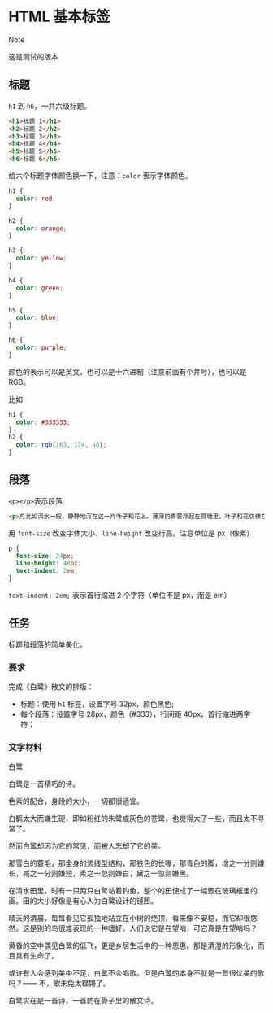 # HTML 基本标签

> [!NOTE]
> 这是测试的版本


## 标题

`h1` 到 `h6`，一共六级标题。

```html
<h1>标题 1</h1>
<h2>标题 2</h2>
<h3>标题 3</h3>
<h4>标题 4</h4>
<h5>标题 5</h5>
<h6>标题 6</h6>
```

给六个标题字体颜色换一下，注意：`color` 表示字体颜色。

```css
h1 {
  color: red;
}

h2 {
  color: orange;
}

h3 {
  color: yellow;
}

h4 {
  color: green;
}

h5 {
  color: blue;
}

h6 {
  color: purple;
}
```

颜色的表示可以是英文，也可以是十六进制（注意前面有个井号），也可以是 RGB。

比如
```css
h1 {
  color: #333333;
}
h2 {
  color: rgb(163, 174, 46);
}
```

## 段落

`<p></p>`表示段落

```html
<p>月光如流水一般，静静地泻在这一片叶子和花上。薄薄的青雾浮起在荷塘里。叶子和花仿佛在牛乳中洗过一样；又像笼着轻纱的梦。虽然是满月，天上却有一层淡淡的云，所以不能朗照；但我以为这恰是到了好处——酣眠固不可少，小睡也别有风味的。月光是隔了树照过来的，高处丛生的灌木，落下参差的斑驳的黑影，峭楞楞如鬼一般；弯弯的杨柳的稀疏的倩影，却又像是画在荷叶上。塘中的月色并不均匀；但光与影有着和谐的旋律，如梵婀玲上奏着的名曲。</p>
```

用 `font-size` 改变字体大小，`line-height` 改变行高。注意单位是 px（像素）

```css
p {
  font-size: 24px;
  line-height: 48px;
  text-indent: 2em;
}
```

`text-indent: 2em;` 表示首行缩进 2 个字符（单位不是 px，而是 em）

## 任务

标题和段落的简单美化。

### 要求
完成《白鹭》散文的排版：

- 标题：使用 `h1` 标签，设置字号 32px，颜色黑色;
- 每个段落：设置字号 28px，颜色（#333），行间距 40px，首行缩进两字符；

### 文字材料
白鹭

白鹭是一首精巧的诗。

色素的配合，身段的大小，一切都很适宜。

白鹤太大而嫌生硬，即如粉红的朱鹭或灰色的苍鹭，也觉得大了一些，而且太不寻常了。

然而白鹭却因为它的常见，而被人忘却了它的美。

那雪白的蓑毛，那全身的流线型结构，那铁色的长喙，那青色的脚，增之一分则嫌长，减之一分则嫌短，素之一忽则嫌白，黛之一忽则嫌黑。

在清水田里，时有一只两只白鹭站着钓鱼，整个的田便成了一幅嵌在玻璃框里的画。田的大小好像是有心人为白鹭设计的镜匣。

晴天的清晨，每每看见它孤独地站立在小树的绝顶，看来像不安稳，而它却很悠然。这是别的鸟很难表现的一种嗜好。人们说它是在望哨，可它真是在望哨吗？

黄昏的空中偶见白鹭的低飞，更是乡居生活中的一种恩惠。那是清澄的形象化，而且具有生命了。

或许有人会感到美中不足，白鹭不会唱歌。但是白鹭的本身不就是一首很优美的歌吗？—— 不，歌未免太铿锵了。

白鹭实在是一首诗，一首韵在骨子里的散文诗。
